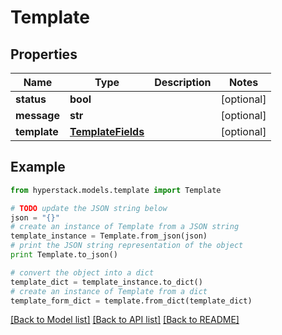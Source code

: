# Template


## Properties

Name | Type | Description | Notes
------------ | ------------- | ------------- | -------------
**status** | **bool** |  | [optional] 
**message** | **str** |  | [optional] 
**template** | [**TemplateFields**](TemplateFields.md) |  | [optional] 

## Example

```python
from hyperstack.models.template import Template

# TODO update the JSON string below
json = "{}"
# create an instance of Template from a JSON string
template_instance = Template.from_json(json)
# print the JSON string representation of the object
print Template.to_json()

# convert the object into a dict
template_dict = template_instance.to_dict()
# create an instance of Template from a dict
template_form_dict = template.from_dict(template_dict)
```
[[Back to Model list]](../README.md#documentation-for-models) [[Back to API list]](../README.md#documentation-for-api-endpoints) [[Back to README]](../README.md)



